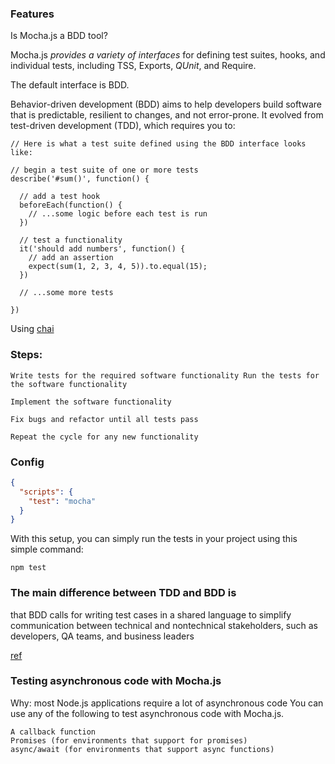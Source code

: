 ### Features

Is Mocha.js a BDD tool?


Mocha.js *provides a variety of interfaces* for defining test suites, hooks, and individual tests, including TSS, Exports, *QUnit*, and Require.

The default interface is BDD.

Behavior-driven development (BDD) aims to help developers build software that is predictable, resilient to changes, and not error-prone. It evolved from test-driven development (TDD), which requires you to:

```using BDD interface
// Here is what a test suite defined using the BDD interface looks like:

// begin a test suite of one or more tests
describe('#sum()', function() {

  // add a test hook
  beforeEach(function() {
    // ...some logic before each test is run
  })

  // test a functionality
  it('should add numbers', function() {
    // add an assertion
    expect(sum(1, 2, 3, 4, 5)).to.equal(15);
  })

  // ...some more tests

})
```
Using [chai](chai)

### Steps:

    Write tests for the required software functionality Run the tests for the software functionality

    Implement the software functionality

    Fix bugs and refactor until all tests pass

    Repeat the cycle for any new functionality

### Config

```package.json
{
  "scripts": {
    "test": "mocha"
  }
}
```

With this setup, you can simply run the tests in your project using this simple command:

```
npm test
```
### The main difference between TDD and BDD is

that BDD calls for writing test cases in a shared language to simplify communication between technical and nontechnical stakeholders, such as developers, QA teams, and business leaders

[ref](https://blog.logrocket.com/a-quick-and-complete-guide-to-mocha-testing-d0e0ea09f09d/#whatismochajs)

### Testing asynchronous code with Mocha.js

Why: most Node.js applications require a lot of asynchronous code
You can use any of the following to test asynchronous code with Mocha.js.

    A callback function
    Promises (for environments that support for promises)
    async/await (for environments that support async functions)
